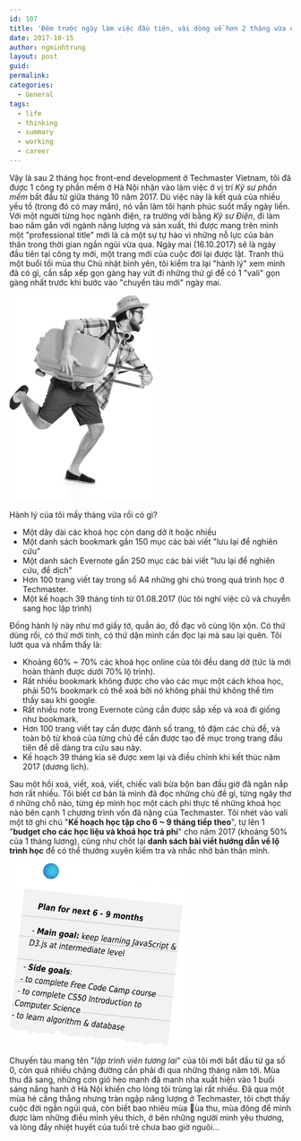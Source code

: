 ```yaml
---
id: 107
title: 'Đêm trước ngày làm việc đầu tiên, vài dòng về hơn 2 tháng vừa qua'
date: 2017-10-15
author: ngminhtrung
layout: post
guid: 
permalink: 
categories:
  - General
tags:
  - life
  - thinking
  - summary
  - working
  - career
---
```


Vậy là sau 2 tháng học front-end development ở Techmaster Vietnam, tôi đã được 1 công ty phần mềm ở Hà Nội nhận vào làm việc ở vị trí *Kỹ sư phần mềm* bắt đầu từ giữa tháng 10 năm 2017. Dù việc này là kết quả của nhiều yếu tố (trong đó có may mắn), nó vẫn làm tôi hạnh phúc suốt mấy ngày liền. Với một người từng học ngành điện, ra trường với bằng *Kỹ sư Điện*, đi làm bao năm gắn với ngành năng lượng và sản xuất, thì được mang trên mình một "professional title" mới là cả một sự tự hào vì những nỗ lực của bản thân trong thời gian ngắn ngủi vừa qua. Ngày mai (16.10.2017) sẽ là ngày đầu tiên tại công ty mới, một trang mới của cuộc đời lại được lật. Tranh thủ một buổi tối mùa thu Chủ nhật bình yên, tôi kiểm tra lại "hành lý" xem mình đã có gì, cần sắp xếp gọn gàng hay vứt đi những thứ gì để có 1 "vali" gọn gàng nhất trước khi bước vào "chuyến tàu mới" ngày mai. 

![Xác vali lên và đi](20171015-img-00.png)

Hành lý của tôi mấy tháng vừa rồi có gì?
- Một dãy dài các khoá học còn dang dở ít hoặc nhiều
- Một danh sách bookmark gần 150 mục các bài viết "lưu lại để nghiên cứu"
- Một danh sách Evernote gần 250 mục các bài viết "lưu lại để nghiên cứu, để dịch" 
- Hơn 100 trang viết tay trong sổ A4 những ghi chú trong quá trình học ở Techmaster. 
- Một kế hoạch 39 tháng tính từ 01.08.2017 (lúc tôi nghỉ việc cũ và chuyển sang học lập trình)

Đống hành lý này như mớ giấy tờ, quần áo, đồ đạc vô cùng lộn xộn. Có thứ dùng rồi, có thứ mới tinh, có thứ dặn mình cần đọc lại mà sau lại quên. Tôi lướt qua và nhẩm thấy là:
- Khoảng 60% ~ 70% các khoá học online của tôi đều dang dở (tức là mới hoàn thành được dưới 70% lộ trình).
- Rất nhiều bookmark không được cho vào các mục một cách khoa học, phải 50% bookmark có thể xoá bởi nó không phải thứ không thể tìm thấy sau khi google. 
- Rất nhiều note trong Evernote cũng cần được sắp xếp và xoá đi giống như bookmark.
- Hơn 100 trang viết tay cần được đánh số trang, tô đậm các chủ đề, và toàn bộ từ khoá của từng chủ đề cần được tạo đề mục trong trang đầu tiên để dễ dàng tra cứu sau này. 
- Kế hoạch 39 tháng kia sẽ được xem lại và điều chỉnh khi kết thúc năm 2017 (dương lịch).

Sau một hồi xoá, viết, xoá, viết, chiếc vali bừa bộn ban đầu giờ đã ngăn nắp hơn rất nhiều. Tôi biết cơ bản là mình đã đọc những chủ đề gì, từng ngây thơ ở những chỗ nào, từng ép mình học một cách phi thực tế những khoá học nào bên cạnh 1 chương trình vốn đã nặng của Techmaster. Tôi nhét vào vali một tờ ghi chú "**Kế hoạch học tập cho 6 ~ 9 tháng tiếp theo**", tự lên 1 "**budget cho các học liệu và khoá học trả phí**" cho năm 2017 (khoảng 50% của 1 tháng lương), cũng như chốt lại **danh sách bài viết hướng dẫn về lộ trình học** để có thể thường xuyên kiểm tra và nhắc nhở bản thân mình. 

![Kế hoạch cho 6 - 9 tháng tới](20171015-img-01.png)

Chuyến tàu mang tên "*lập trình viên tương lai*" của tôi mới bắt đầu từ ga số 0, còn quá nhiều chặng đường cần phải đi qua những tháng năm tới. Mùa thu đã sang, những cơn gió heo manh đã manh nha xuất hiện vào 1 buổi sáng nắng hanh ở Hà Nội khiến cho lòng tôi trùng lại rất nhiều. Đã qua một mùa hè căng thẳng nhưng tràn ngập năng lượng ở Techmaster, tôi chợt thấy cuộc đời ngắn ngủi quá, còn biết bao nhiêu mùa ùa thu, mùa đông để mình được làm những điều mình yêu thích, ở bên những người mình yêu thương, và lòng đầy nhiệt huyết của tuổi trẻ chưa bao giờ nguôi...